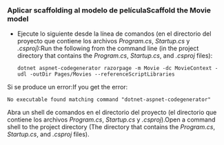 <a name="scaffold"></a>
### <a name="scaffold-the-movie-model"></a><span data-ttu-id="928e1-101">Aplicar scaffolding al modelo de película</span><span class="sxs-lookup"><span data-stu-id="928e1-101">Scaffold the Movie model</span></span>

* <span data-ttu-id="928e1-102">Ejecute lo siguiente desde la línea de comandos (en el directorio del proyecto que contiene los archivos *Program.cs*, *Startup.cs* y *.csproj*):</span><span class="sxs-lookup"><span data-stu-id="928e1-102">Run the following from the command line (in the project directory that contains the *Program.cs*, *Startup.cs*, and *.csproj* files):</span></span>

  ```console
  dotnet aspnet-codegenerator razorpage -m Movie -dc MovieContext -udl -outDir Pages/Movies --referenceScriptLibraries
  ```

<span data-ttu-id="928e1-103">Si se produce un error:</span><span class="sxs-lookup"><span data-stu-id="928e1-103">If you get the error:</span></span>
  ```
No executable found matching command "dotnet-aspnet-codegenerator"
  ```

<span data-ttu-id="928e1-104">Abra un shell de comandos en el directorio del proyecto (el directorio que contiene los archivos *Program.cs*, *Startup.cs* y *.csproj*).</span><span class="sxs-lookup"><span data-stu-id="928e1-104">Open a command shell to the project directory (The directory that contains the *Program.cs*, *Startup.cs*, and *.csproj* files).</span></span>
